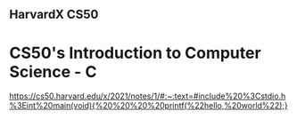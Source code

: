 ## HarvardX CS50
# CS50's Introduction to Computer Science - C
https://cs50.harvard.edu/x/2021/notes/1/#:~:text=#include%20%3Cstdio.h%3Eint%20main(void){%20%20%20%20printf(%22hello,%20world%22);}
